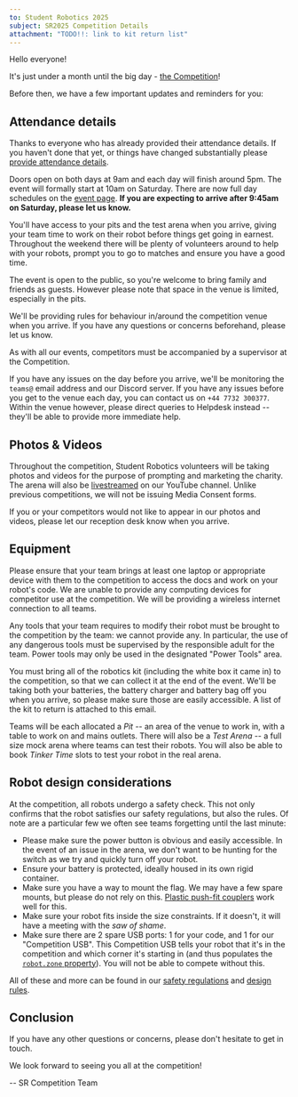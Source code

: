 ```yaml
---
to: Student Robotics 2025
subject: SR2025 Competition Details
attachment: "TODO!!: link to kit return list"
---
```


Hello everyone!

It's just under a month until the big day - [the Competition][competition-event-page]!

Before then, we have a few important updates and reminders for you:

## Attendance details

Thanks to everyone who has already provided their attendance details. If you haven't done that yet, or things have changed substantially please [provide attendance details][attendace-details].

Doors open on both days at 9am and each day will finish around 5pm. The event will formally start at 10am on Saturday. There are now full day schedules on the [event page][competition-event-page]. **If you are expecting to arrive after 9:45am on Saturday, please let us know.**

You'll have access to your pits and the test arena when you arrive, giving your team time to work on their robot before things get going in earnest.
Throughout the weekend there will be plenty of volunteers around to help with your robots, prompt you to go to matches and ensure you have a good time.

The event is open to the public, so you're welcome to bring family and friends as guests. However please note that space in the venue is limited, especially in the pits.

We'll be providing rules for behaviour in/around the competition venue when you arrive. If you have any questions or concerns beforehand, please let us know.

As with all our events, competitors must be accompanied by a supervisor at the Competition.

If you have any issues on the day before you arrive, we'll be monitoring the `teams@` email address and our Discord server.
If you have any issues before you get to the venue each day, you can contact us on `+44 7732 300377`.
Within the venue however, please direct queries to Helpdesk instead -- they'll be able to provide more immediate help.

## Photos & Videos

Throughout the competition, Student Robotics volunteers will be taking photos and videos for the purpose of prompting and marketing the charity. The arena will also be [livestreamed][competition-event-page-livestream] on our YouTube channel. Unlike previous competitions, we will not be issuing Media Consent forms.

If you or your competitors would not like to appear in our photos and videos, please let our reception desk know when you arrive.

## Equipment

Please ensure that your team brings at least one laptop or appropriate device with them to the competition to access the docs and work on your robot's code. We are unable to provide any computing devices for competitor use at the competition. We will be providing a wireless internet connection to all teams.

Any tools that your team requires to modify their robot must be brought to the competition by the team: we cannot provide any. In particular, the use of any dangerous tools must be supervised by the responsible adult for the team. Power tools may only be used in the designated "Power Tools" area.

You must bring all of the robotics kit (including the white box it came in) to the competition, so that we can collect it at the end of the event. We'll be taking both your batteries, the battery charger and battery bag off you when you arrive, so please make sure those are easily accessible. A list of the kit to return is attached to this email.

Teams will be each allocated a _Pit_ -- an area of the venue to work in, with a table to work on and mains outlets. There will also be a _Test Arena_ -- a full size mock arena where teams can test their robots. You will also be able to book _Tinker Time_ slots to test your robot in the real arena.

## Robot design considerations

At the competition, all robots undergo a safety check. This not only confirms that the robot satisfies our safety regulations, but also the rules. Of note are a particular few we often see teams forgetting until the last minute:

- Please make sure the power button is obvious and easily accessible. In the event of an issue in the arena, we don't want to be hunting for the switch as we try and quickly turn off your robot.
- Ensure your battery is protected, ideally housed in its own rigid container.
- Make sure you have a way to mount the flag. We may have a few spare mounts, but please do not rely on this. [Plastic push-fit couplers][push-fit-couplers] work well for this.
- Make sure your robot fits inside the size constraints. If it doesn't, it will have a meeting with the _saw of shame_.
- Make sure there are 2 spare USB ports: 1 for your code, and 1 for our "Competition USB". This Competition USB tells your robot that it's in the competition and which corner it's starting in (and thus populates the [`robot.zone` property][robot-attributes]). You will not be able to compete without this.

All of these and more can be found in our [safety regulations][safety-regulations] and [design rules][design-rules].

## Conclusion

If you have any other questions or concerns, please don't hesitate to get in touch.

We look forward to seeing you all at the competition!

-- SR Competition Team

[attendace-details]: https://forms.gle/TTWgDCKS2hWcEUSE8
[competition-event-page]: https://studentrobotics.org/events/sr2025/competition/
[competition-event-page-livestream]: https://studentrobotics.org/events/sr2025/competition/#livestream
[push-fit-couplers]: https://www.screwfix.com/p/jg-speedfit-plastic-push-fit-equal-tee-15mm/50422
[robot-attributes]: https://studentrobotics.org/docs/programming/robot_api/#other-robot-attributes
[safety-regulations]: https://studentrobotics.org/docs/resources/2025/rulebook.html#safety-regulations
[design-rules]: https://studentrobotics.org/docs/resources/2025/rulebook.html#design-rules

